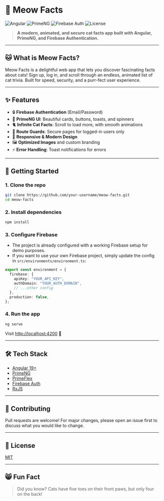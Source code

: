 # 🐾 Meow Facts

![Angular](https://img.shields.io/badge/Angular-19%2B-red?logo=angular)
![PrimeNG](https://img.shields.io/badge/PrimeNG-UI-blueviolet?logo=prime)
![Firebase Auth](https://img.shields.io/badge/Firebase-Auth-yellow?logo=firebase)
![License](https://img.shields.io/badge/license-MIT-green)

> **A modern, animated, and secure cat facts app built with Angular, PrimeNG, and Firebase Authentication.**

---

## 🐱 What is Meow Facts?

Meow Facts is a delightful web app that lets you discover fascinating facts about cats! Sign up, log in, and scroll through an endless, animated list of cat trivia. Built for speed, security, and a purr-fect user experience.

---

## ✨ Features

- 🔒 **Firebase Authentication** (Email/Password)
- 🎨 **PrimeNG UI**: Beautiful cards, buttons, toasts, and spinners
- 🐈 **Infinite Cat Facts**: Scroll to load more, with smooth animations
- 🚫 **Route Guards**: Secure pages for logged-in users only
- 🌈 **Responsive & Modern Design**
- 🖼️ **Optimized Images** and custom branding
- ⚡ **Error Handling**: Toast notifications for errors

---

## 🚀 Getting Started

### 1. Clone the repo

```bash
git clone https://github.com/your-username/meow-facts.git
cd meow-facts
```

### 2. Install dependencies

```bash
npm install
```

### 3. Configure Firebase

- The project is already configured with a working Firebase setup for demo purposes.
- If you want to use your own Firebase project, simply update the config in `src/environments/environment.ts`:

```ts
export const environment = {
  firebase: {
    apiKey: "YOUR_API_KEY",
    authDomain: "YOUR_AUTH_DOMAIN",
    // ...other config
  },
  production: false,
};
```

### 4. Run the app

```bash
ng serve
```

Visit [http://localhost:4200](http://localhost:4200) 🚀

---

## 🛠️ Tech Stack

- [Angular 19+](https://angular.io/)
- [PrimeNG](https://primeng.org/)
- [PrimeFlex](https://www.primefaces.org/primeflex/)
- [Firebase Auth](https://firebase.google.com/products/auth)
- [RxJS](https://rxjs.dev/)

---

## 🤝 Contributing

Pull requests are welcome! For major changes, please open an issue first to discuss what you would like to change.

---

## 📄 License

[MIT](LICENSE)

---

## 😸 Fun Fact

> Did you know? Cats have five toes on their front paws, but only four on the back!
